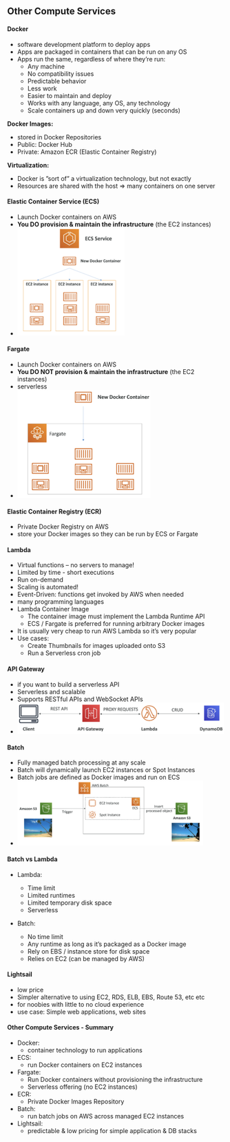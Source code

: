 ## Other Compute Services

#### Docker
- software development platform to deploy apps
- Apps are packaged in containers that can be run on any OS
- Apps run the same, regardless of where they’re run: 
  - Any machine
  - No compatibility issues
  - Predictable behavior
  - Less work
  - Easier to maintain and deploy
  - Works with any language, any OS, any technology
  - Scale containers up and down very quickly (seconds)

**Docker Images:**
- stored in Docker Repositories
- Public: Docker Hub  
- Private: Amazon ECR (Elastic Container Registry)

**Virtualization:**
- Docker is ”sort of” a virtualization technology, but not exactly
- Resources are shared with the host => many containers on one server

#### Elastic Container Service (ECS)
- Launch Docker containers on AWS
- **You DO provision & maintain the infrastructure** (the EC2 instances)
- <img src="./images/ecs.png" height="250">

#### Fargate
- Launch Docker containers on AWS
- **You DO NOT provision & maintain the infrastructure** (the EC2 instances)
- serverless
- <img src="./images/fargate.png" height="250">

#### Elastic Container Registry (ECR)
- Private Docker Registry on AWS
- store your Docker images so they can be run by ECS or Fargate

#### Lambda
- Virtual functions – no servers to manage! 
- Limited by time - short executions
- Run on-demand
- Scaling is automated!
- Event-Driven: functions get invoked by AWS when needed
- many programming languages
- Lambda Container Image
  - The container image must implement the Lambda Runtime API 
  - ECS / Fargate is preferred for running arbitrary Docker images
- It is usually very cheap to run AWS Lambda so it’s very popular
- Use cases:
  - Create Thumbnails for images uploaded onto S3 
  - Run a Serverless cron job

#### API Gateway
- if you want to build a serverless API
- Serverless and scalable
- Supports RESTful APIs and WebSocket APIs
- <img src="./images/api-gateway.png">

#### Batch
- Fully managed batch processing at any scale
- Batch will dynamically launch EC2 instances or Spot Instances
- Batch jobs are defined as Docker images and run on ECS
- <img src="./images/batch.png" height="150">

#### Batch vs Lambda
- Lambda:
  - Time limit
  - Limited runtimes
  - Limited temporary disk space 
  - Serverless

- Batch:
  - No time limit
  - Any runtime as long as it’s packaged as a Docker image
  - Rely on EBS / instance store for disk space
  - Relies on EC2 (can be managed by AWS)

#### Lightsail
- low price
- Simpler alternative to using EC2, RDS, ELB, EBS, Route 53, etc etc
- for noobies with little to no cloud experience
- use case: Simple web applications, web sites

#### Other Compute Services - Summary
- Docker:
  - container technology to run applications
- ECS: 
  - run Docker containers on EC2 instances
- Fargate:
  - Run Docker containers without provisioning the infrastructure 
  - Serverless offering (no EC2 instances)
- ECR: 
  - Private Docker Images Repository
- Batch: 
  - run batch jobs on AWS across managed EC2 instances
- Lightsail: 
  - predictable & low pricing for simple application & DB stacks